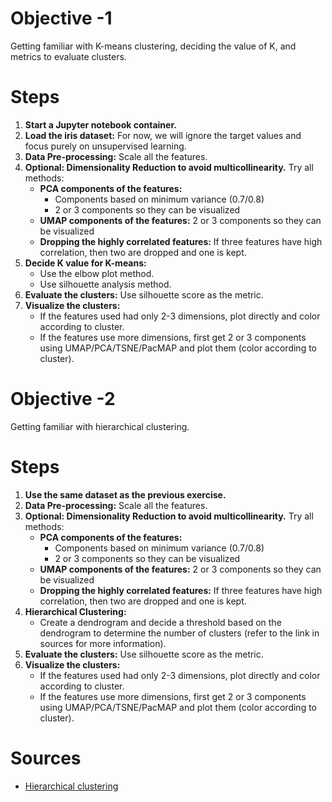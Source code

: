 # Objective -1

Getting familiar with K-means clustering, deciding the value of K, and metrics to evaluate clusters.

# Steps

1. **Start a Jupyter notebook container.**
2. **Load the iris dataset:** For now, we will ignore the target values and focus purely on unsupervised learning.
3. **Data Pre-processing:** Scale all the features.
4. **Optional: Dimensionality Reduction to avoid multicollinearity.** Try all methods:
   - **PCA components of the features:**
     - Components based on minimum variance (0.7/0.8)
     - 2 or 3 components so they can be visualized
   - **UMAP components of the features:** 2 or 3 components so they can be visualized
   - **Dropping the highly correlated features:** If three features have high correlation, then two are dropped and one is kept.
5. **Decide K value for K-means:**
   - Use the elbow plot method.
   - Use silhouette analysis method.
6. **Evaluate the clusters:** Use silhouette score as the metric.
7. **Visualize the clusters:**
   - If the features used had only 2-3 dimensions, plot directly and color according to cluster.
   - If the features use more dimensions, first get 2 or 3 components using UMAP/PCA/TSNE/PacMAP and plot them (color according to cluster).
  


# Objective -2

Getting familiar with hierarchical clustering.

# Steps

1. **Use the same dataset as the previous exercise.**
2. **Data Pre-processing:** Scale all the features.
3. **Optional: Dimensionality Reduction to avoid multicollinearity.** Try all methods:
   - **PCA components of the features:**
     - Components based on minimum variance (0.7/0.8)
     - 2 or 3 components so they can be visualized
   - **UMAP components of the features:** 2 or 3 components so they can be visualized
   - **Dropping the highly correlated features:** If three features have high correlation, then two are dropped and one is kept.
4. **Hierarchical Clustering:**
   - Create a dendrogram and decide a threshold based on the dendrogram to determine the number of clusters (refer to the link in sources for more information).
5. **Evaluate the clusters:** Use silhouette score as the metric.
6. **Visualize the clusters:**
   - If the features used had only 2-3 dimensions, plot directly and color according to cluster.
   - If the features use more dimensions, first get 2 or 3 components using UMAP/PCA/TSNE/PacMAP and plot them (color according to cluster).

# Sources

- [Hierarchical clustering](https://www.javatpoint.com/hierarchical-clustering-in-machine-learning)

